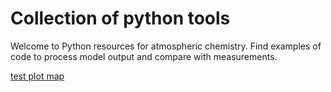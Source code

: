# Collection of python tools
<!--
.. title: Python examples for atmospheric chemistry
.. date: 2020-03-26
.. tags: atmospheric chemistry python examples gallery
.. description: Based off the Unidata one-stop shop for Python in atmospheric science and meteorology
.. author: rrb
-->

Welcome to Python resources for atmospheric chemistry. Find examples of code to process model output and compare with measurements.

[test plot map]() 
